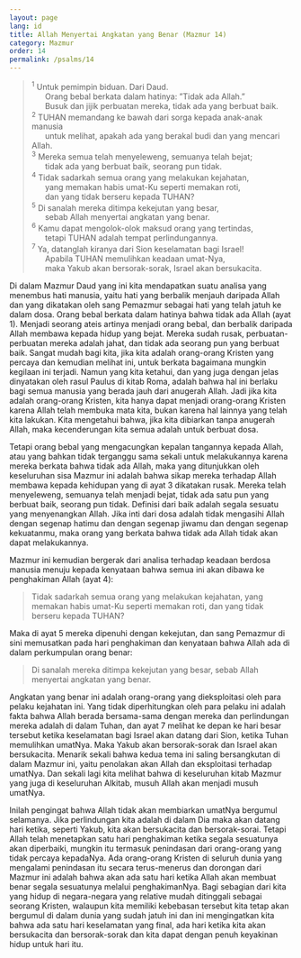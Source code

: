 ```yaml
---
layout: page
lang: id
title: Allah Menyertai Angkatan yang Benar (Mazmur 14)
category: Mazmur
order: 14
permalink: /psalms/14
---
```


><sup>1</sup> Untuk pemimpin biduan. Dari Daud.<br />
&nbsp;&nbsp;&nbsp;&nbsp;&nbsp;&nbsp;Orang bebal berkata dalam hatinya: ”Tidak ada Allah.”<br />
&nbsp;&nbsp;&nbsp;&nbsp;&nbsp;&nbsp;Busuk dan jijik perbuatan mereka, tidak ada yang berbuat baik.<br />
<sup>2</sup> TUHAN memandang ke bawah dari sorga kepada anak-anak manusia<br />
&nbsp;&nbsp;&nbsp;&nbsp;&nbsp;&nbsp;untuk melihat, apakah ada yang berakal budi dan yang mencari Allah.<br />
<sup>3</sup> Mereka semua telah menyeleweng, semuanya telah bejat;<br />
&nbsp;&nbsp;&nbsp;&nbsp;&nbsp;&nbsp;tidak ada yang berbuat baik, seorang pun tidak.<br />
<sup>4</sup> Tidak sadarkah semua orang yang melakukan kejahatan,<br />
&nbsp;&nbsp;&nbsp;&nbsp;&nbsp;&nbsp;yang memakan habis umat-Ku seperti memakan roti,<br />
&nbsp;&nbsp;&nbsp;&nbsp;&nbsp;&nbsp;dan yang tidak berseru kepada TUHAN?<br />
<sup>5</sup> Di sanalah mereka ditimpa kekejutan yang besar,<br />
&nbsp;&nbsp;&nbsp;&nbsp;&nbsp;&nbsp;sebab Allah menyertai angkatan yang benar.<br />
<sup>6</sup> Kamu dapat mengolok-olok maksud orang yang tertindas,<br />
&nbsp;&nbsp;&nbsp;&nbsp;&nbsp;&nbsp;tetapi TUHAN adalah tempat perlindungannya.<br />
<sup>7</sup> Ya, datanglah kiranya dari Sion keselamatan bagi Israel!<br />
&nbsp;&nbsp;&nbsp;&nbsp;&nbsp;&nbsp;Apabila TUHAN memulihkan keadaan umat-Nya,<br />
&nbsp;&nbsp;&nbsp;&nbsp;&nbsp;&nbsp;maka Yakub akan bersorak-sorak, Israel akan bersukacita.

Di dalam Mazmur Daud yang ini kita mendapatkan suatu analisa yang menembus hati manusia, yaitu hati yang berbalik menjauh daripada Allah dan yang dikatakan oleh sang Pemazmur sebagai hati yang telah jatuh ke dalam dosa. Orang bebal berkata dalam hatinya bahwa tidak ada Allah (ayat 1). Menjadi seorang ateis artinya menjadi orang bebal, dan berbalik daripada Allah membawa kepada hidup yang bejat. Mereka sudah rusak, perbuatan-perbuatan mereka adalah jahat, dan tidak ada seorang pun yang berbuat baik. Sangat mudah bagi kita, jika kita adalah orang-orang Kristen yang percaya dan kemudian melihat ini, untuk berkata bagaimana mungkin kegilaan ini terjadi. Namun yang kita ketahui, dan yang juga dengan jelas dinyatakan oleh rasul Paulus di kitab Roma, adalah bahwa hal ini berlaku bagi semua manusia yang berada jauh dari anugerah Allah. Jadi jika kita adalah orang-orang Kristen, kita hanya dapat menjadi orang-orang Kristen karena Allah telah membuka mata kita, bukan karena hal lainnya yang telah kita lakukan. Kita mengetahui bahwa, jika kita dibiarkan tanpa anugerah Allah, maka kecenderungan kita semua adalah untuk berbuat dosa.

Tetapi orang bebal yang mengacungkan kepalan tangannya kepada Allah, atau yang bahkan tidak terganggu sama sekali untuk melakukannya karena mereka berkata bahwa tidak ada Allah, maka yang ditunjukkan oleh keseluruhan sisa Mazmur ini adalah bahwa sikap mereka terhadap Allah membawa kepada kehidupan yang di ayat 3 dikatakan rusak. Mereka telah menyeleweng, semuanya telah menjadi bejat, tidak ada satu pun yang berbuat baik, seorang pun tidak. Definisi dari baik adalah segala sesuatu yang menyenangkan Allah. Jika inti dari dosa adalah tidak mengasihi Allah dengan segenap hatimu dan dengan segenap jiwamu dan dengan segenap kekuatanmu, maka orang yang berkata bahwa tidak ada Allah tidak akan dapat melakukannya.

Mazmur ini kemudian bergerak dari analisa terhadap keadaan berdosa manusia menuju kepada kenyataan bahwa semua ini akan dibawa ke penghakiman Allah (ayat 4):

> Tidak sadarkah semua orang yang melakukan kejahatan, yang memakan habis umat-Ku seperti memakan roti, dan yang tidak berseru kepada TUHAN?

Maka di ayat 5 mereka dipenuhi dengan kekejutan, dan sang Pemazmur di sini memusatkan pada hari penghakiman dan kenyataan bahwa Allah ada di dalam perkumpulan orang benar:

> Di sanalah mereka ditimpa kekejutan yang besar, sebab Allah menyertai angkatan yang benar.

Angkatan yang benar ini adalah orang-orang yang dieksploitasi oleh para pelaku kejahatan ini. Yang tidak diperhitungkan oleh para pelaku ini adalah fakta bahwa Allah berada bersama-sama dengan mereka dan perlindungan mereka adalah di dalam Tuhan, dan ayat 7 melihat ke depan ke hari besar tersebut ketika keselamatan bagi Israel akan datang dari Sion, ketika Tuhan memulihkan umatNya. Maka Yakub akan bersorak-sorak dan Israel akan bersukacita. Menarik sekali bahwa kedua tema ini saling bersangkutan di dalam Mazmur ini, yaitu penolakan akan Allah dan eksploitasi terhadap umatNya. Dan sekali lagi kita melihat bahwa di keseluruhan kitab Mazmur yang juga di keseluruhan Alkitab, musuh Allah akan menjadi musuh umatNya.

Inilah pengingat bahwa Allah tidak akan membiarkan umatNya bergumul selamanya. Jika perlindungan kita adalah di dalam Dia maka akan datang hari ketika, seperti Yakub, kita akan bersukacita dan bersorak-sorai. Tetapi Allah telah menetapkan satu hari penghakiman ketika segala sesuatunya akan diperbaiki, mungkin itu termasuk penindasan dari orang-orang yang tidak percaya kepadaNya. Ada orang-orang Kristen di seluruh dunia yang mengalami penindasan itu secara terus-menerus dan dorongan dari Mazmur ini adalah bahwa akan ada satu hari ketika Allah akan membuat benar segala sesuatunya melalui penghakimanNya. Bagi sebagian dari kita yang hidup di negara-negara yang relative mudah ditinggali sebagai seorang Kristen, walaupun kita memiliki kebebasan tersebut kita tetap akan bergumul di dalam dunia yang sudah jatuh ini dan ini mengingatkan kita bahwa ada satu hari keselamatan yang final, ada hari ketika kita akan bersukacita dan bersorak-sorak dan kita dapat dengan penuh keyakinan hidup untuk hari itu.
